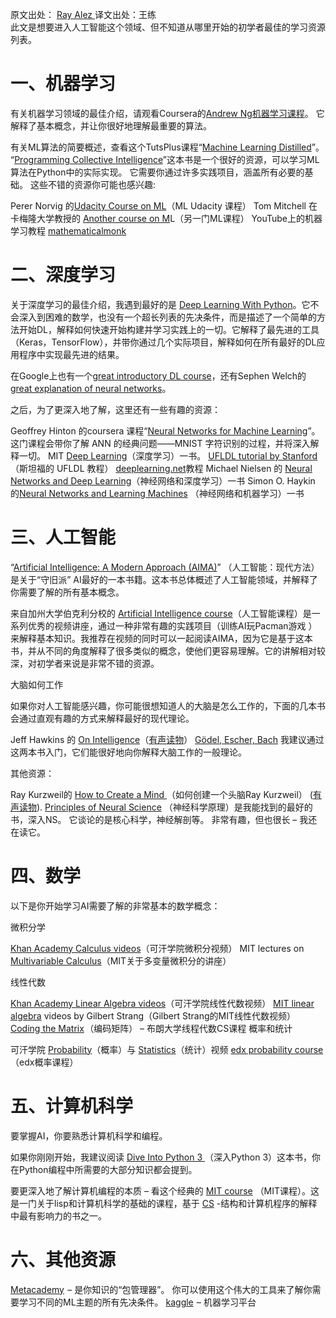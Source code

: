 原文出处： [Ray Alez ](https://medium.com/digitalmind/artificial-intelligence-resources-f4efeac949b4#.ndykohymp)  译文出处：王练   
此文是想要进入人工智能这个领域、但不知道从哪里开始的初学者最佳的学习资源列表。

# 一、机器学习

有关机器学习领域的最佳介绍，请观看Coursera的[Andrew Ng机器学习课程](https://www.coursera.org/course/ml)。 它解释了基本概念，并让你很好地理解最重要的算法。

有关ML算法的简要概述，查看这个TutsPlus课程“[Machine Learning Distilled](http://code.tutsplus.com/courses/machine-learning-distilled)”。
“[Programming Collective Intelligence](http://www.amazon.com/Programming-Collective-Intelligence-Building-Applications/dp/0596529325)”这本书是一个很好的资源，可以学习ML 算法在Python中的实际实现。 它需要你通过许多实践项目，涵盖所有必要的基础。
这些不错的资源你可能也感兴趣:

Perer Norvig 的[Udacity Course on ML](https://www.udacity.com/course/cs271)（ML Udacity 课程）
Tom Mitchell 在卡梅隆大学教授的 [Another course on M](http://www.cs.cmu.edu/~tom/10701_sp11/lectures.shtml)L（另一门ML课程）
YouTube上的机器学习教程 [mathematicalmonk](http://www.youtube.com/playlist?list=PLD0F06AA0D2E8FFBA)

# 二、深度学习

关于深度学习的最佳介绍，我遇到最好的是 [Deep Learning With Python](https://machinelearningmastery.com/deep-learning-with-python/)。它不会深入到困难的数学，也没有一个超长列表的先决条件，而是描述了一个简单的方法开始DL，解释如何快速开始构建并学习实践上的一切。它解释了最先进的工具（Keras，TensorFlow），并带你通过几个实际项目，解释如何在所有最好的DL应用程序中实现最先进的结果。

在Google上也有一个[great introductory DL course](https://www.youtube.com/playlist?list=PLOU2XLYxmsIIuiBfYad6rFYQU_jL2ryal)，还有Sephen Welch的[great explanation of neural networks](http://lumiverse.io/series/neural-networks-demystified)。

之后，为了更深入地了解，这里还有一些有趣的资源：

Geoffrey Hinton 的coursera 课程“[Neural Networks for Machine Learning](https://www.coursera.org/learn/neural-networks)”。这门课程会带你了解 ANN 的经典问题——MNIST 字符识别的过程，并将深入解释一切。
MIT [Deep Learning](http://www.iro.umontreal.ca/~bengioy/dlbook/)（深度学习）一书。
[UFLDL tutorial by Stanford](http://deeplearning.stanford.edu/wiki/index.php/UFLDL_Tutorial) （斯坦福的 UFLDL 教程）
[deeplearning.net](http://deeplearning.net/tutorial/)教程 
Michael Nielsen 的 [Neural Networks and Deep Learning](http://neuralnetworksanddeeplearning.com/)（神经网络和深度学习）一书
Simon O. Haykin 的[Neural Networks and Learning Machines](https://www.amazon.com/Neural-Networks-Learning-Machines-Edition/dp/0131471392) （神经网络和机器学习）一书

# 三、人工智能

“[Artificial Intelligence: A Modern Approach (AIMA)](http://www.amazon.com/Artificial-Intelligence-Modern-Approach-Edition/dp/0136042597)” （人工智能：现代方法） 是关于“守旧派” AI最好的一本书籍。这本书总体概述了人工智能领域，并解释了你需要了解的所有基本概念。

来自加州大学伯克利分校的 [Artificial Intelligence course](https://www.youtube.com/channel/UCshmLD2MsyqAKBx8ctivb5Q/videos)（人工智能课程）是一系列优秀的视频讲座，通过一种非常有趣的实践项目（训练AI玩Pacman游戏 ）来解释基本知识。我推荐在视频的同时可以一起阅读AIMA，因为它是基于这本书，并从不同的角度解释了很多类似的概念，使他们更容易理解。它的讲解相对较深，对初学者来说是非常不错的资源。

大脑如何工作

如果你对人工智能感兴趣，你可能很想知道人的大脑是怎么工作的，下面的几本书会通过直观有趣的方式来解释最好的现代理论。

Jeff Hawkins 的 [On Intelligence](https://www.amazon.com/On-Intelligence-Jeff-Hawkins/dp/0805078533)（[有声读物](http://www.audible.com/pd/Science-Technology/On-Intelligence-Audiobook/B002V8LKTE/ref=a_search_c4_1_1_srTtl?qid=1469789110&sr=1-1)）
[Gödel, Escher, Bach](https://www.amazon.com/G%C3%B6del-Escher-Bach-Eternal-Golden/dp/0465026567)
我建议通过这两本书入门，它们能很好地向你解释大脑工作的一般理论。

其他资源：

Ray Kurzweil的 [How to Create a Mind ](http://www.amazon.com/How-Create-Mind-Thought-Revealed/dp/0143124048/)（如何创建一个头脑Ray Kurzweil） ([有声读物](http://www.audible.com/pd/Science-Technology/How-to-Create-a-Mind-Audiobook/B009S7OKJS/ref=a_search_c4_1_1_srTtl?qid=1469788482&sr=1-1)).
[Principles of Neural Science](http://www.amazon.com/Principles-Neural-Science-Fifth-Kandel/dp/0071390111/ref=sr_1_1?ie=UTF8&qid=1469789160&sr=8-1&keywords=principles+of+neural+science) （神经科学原理）是我能找到的最好的书，深入NS。 它谈论的是核心科学，神经解剖等。 非常有趣，但也很长 – 我还在读它。

# 四、数学

以下是你开始学习AI需要了解的非常基本的数学概念：

微积分学

[Khan Academy Calculus videos](http://www.youtube.com/playlist?list=PL19E79A0638C8D449)（可汗学院微积分视频）
MIT lectures on [Multivariable Calculus](http://ocw.mit.edu/courses/mathematics/18-02sc-multivariable-calculus-fall-2010/index.htm)（MIT关于多变量微积分的讲座）

线性代数

[Khan Academy Linear Algebra videos](http://www.youtube.com/playlist?list=PLFD0EB975BA0CC1E0)（可汗学院线性代数视频）
[MIT linear algebra](http://ocw.mit.edu/courses/mathematics/18-06-linear-algebra-spring-2010/video-lectures/) videos by Gilbert Strang（Gilbert Strang的MIT线性代数视频）
[Coding the Matrix](https://cs.brown.edu/video/channels/coding-matrix-fall-2014/?page=2) （编码矩阵） – 布朗大学线程代数CS课程
概率和统计

可汗学院 [Probability](http://www.youtube.com/playlist?list=PLC58778F28211FA19)（概率）与 [Statistics](http://www.youtube.com/playlist?list=PL1328115D3D8A2566)（统计）视频
[edx probability course ](https://www.edx.org/course/introduction-probability-science-mitx-6-041x#.VJfS2LQAKc)（edx概率课程）

# 五、计算机科学

要掌握AI，你要熟悉计算机科学和编程。

如果你刚刚开始，我建议阅读 [Dive Into Python 3 ](http://www.diveintopython3.net/)（深入Python 3）这本书，你在Python编程中所需要的大部分知识都会提到。

要更深入地了解计算机编程的本质 – 看这个经典的 [MIT course](https://www.youtube.com/watch?v=2Op3QLzMgSY&list=PLE18841CABEA24090#t=253) （MIT课程）。这是一门关于lisp和计算机科学的基础的课程，基于 [CS](http://www.amazon.com/Structure-Interpretation-Computer-Programs-Engineering/dp/0262510871) -结构和计算机程序的解释中最有影响力的书之一。

# 六、其他资源

[Metacademy](http://www.metacademy.org/)  – 是你知识的“包管理器”。 你可以使用这个伟大的工具来了解你需要学习不同的ML主题的所有先决条件。
[kaggle](http://www.kaggle.com/)  – 机器学习平台